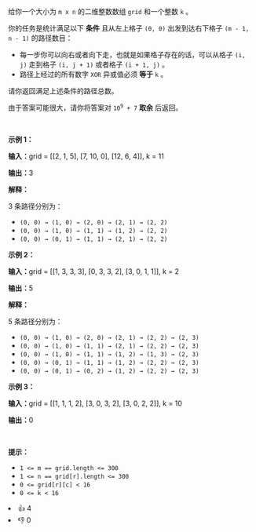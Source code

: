 <p>给你一个大小为 <code>m x n</code>&nbsp;的二维整数数组&nbsp;<code>grid</code>&nbsp;和一个整数&nbsp;<code>k</code>&nbsp;。</p>

<p>你的任务是统计满足以下 <strong>条件</strong> 且从左上格子&nbsp;<code>(0, 0)</code>&nbsp;出发到达右下格子&nbsp;<code>(m - 1, n - 1)</code>&nbsp;的路径数目：</p>

<ul> 
 <li>每一步你可以向右或者向下走，也就是如果格子存在的话，可以从格子&nbsp;<code>(i, j)</code>&nbsp;走到格子&nbsp;<code>(i, j + 1)</code>&nbsp;或者格子&nbsp;<code>(i + 1, j)</code>&nbsp;。</li> 
 <li>路径上经过的所有数字&nbsp;<code>XOR</code>&nbsp;异或值必须 <strong>等于</strong>&nbsp;<code>k</code>&nbsp;。</li> 
</ul>

<p>请你返回满足上述条件的路径总数。</p>

<p>由于答案可能很大，请你将答案对&nbsp;<code>10<sup>9</sup> + 7</code>&nbsp;<strong>取余</strong> 后返回。</p>

<p>&nbsp;</p>

<p><strong class="example">示例 1：</strong></p>

<div class="example-block"> 
 <p><span class="example-io"><b>输入：</b>grid = [[2, 1, 5], [7, 10, 0], [12, 6, 4]], k = 11</span></p> 
</div>

<p><span class="example-io"><b>输出：</b>3</span></p>

<p><b>解释：</b></p>

<p>3 条路径分别为：</p>

<ul> 
 <li><code>(0, 0) → (1, 0) → (2, 0) → (2, 1) → (2, 2)</code></li> 
 <li><code>(0, 0) → (1, 0) → (1, 1) → (1, 2) → (2, 2)</code></li> 
 <li><code>(0, 0) → (0, 1) → (1, 1) → (2, 1) → (2, 2)</code></li> 
</ul>

<p><strong class="example">示例 2：</strong></p>

<div class="example-block"> 
 <p><span class="example-io"><b>输入：</b>grid = [[1, 3, 3, 3], [0, 3, 3, 2], [3, 0, 1, 1]], k = 2</span></p> 
</div>

<p><span class="example-io"><b>输出：</b>5</span></p>

<p><b>解释：</b></p>

<p>5 条路径分别为：</p>

<ul> 
 <li><code>(0, 0) → (1, 0) → (2, 0) → (2, 1) → (2, 2) → (2, 3)</code></li> 
 <li><code>(0, 0) → (1, 0) → (1, 1) → (2, 1) → (2, 2) → (2, 3)</code></li> 
 <li><code>(0, 0) → (1, 0) → (1, 1) → (1, 2) → (1, 3) → (2, 3)</code></li> 
 <li><code>(0, 0) → (0, 1) → (1, 1) → (1, 2) → (2, 2) → (2, 3)</code></li> 
 <li><code>(0, 0) → (0, 1) → (0, 2) → (1, 2) → (2, 2) → (2, 3)</code></li> 
</ul>

<p><strong class="example">示例 3：</strong></p>

<div class="example-block"> 
 <p><span class="example-io"><b>输入：</b>grid = [[1, 1, 1, 2], [3, 0, 3, 2], [3, 0, 2, 2]], k = 10</span></p> 
</div>

<p><span class="example-io"><b>输出：</b>0</span></p>

<p>&nbsp;</p>

<p><strong>提示：</strong></p>

<ul> 
 <li><code>1 &lt;= m == grid.length &lt;= 300</code></li> 
 <li><code>1 &lt;= n == grid[r].length &lt;= 300</code></li> 
 <li><code>0 &lt;= grid[r][c] &lt; 16</code></li> 
 <li><code>0 &lt;= k &lt; 16</code></li> 
</ul>

<div><li>👍 4</li><li>👎 0</li></div>